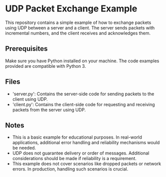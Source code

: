 # UDP Packet Exchange Example

This repository contains a simple example of how to exchange packets using UDP between a server and a client. The server sends packets with incremental numbers, and the client receives and acknowledges them.

## Prerequisites

Make sure you have Python installed on your machine. The code examples provided are compatible with Python 3.

## Files

- 'server.py': Contains the server-side code for sending packets to the client using UDP.
- 'client.py': Contains the client-side code for requesting and receiving packets from the server using UDP.

## Notes

- This is a basic example for educational purposes. In real-world applications, additional error handling and reliability mechanisms would be needed.
- UDP does not guarantee delivery or order of messages. Additional considerations should be made if reliability is a requirement.
- This example does not cover scenarios like dropped packets or network errors. In production, handling such scenarios is crucial.
